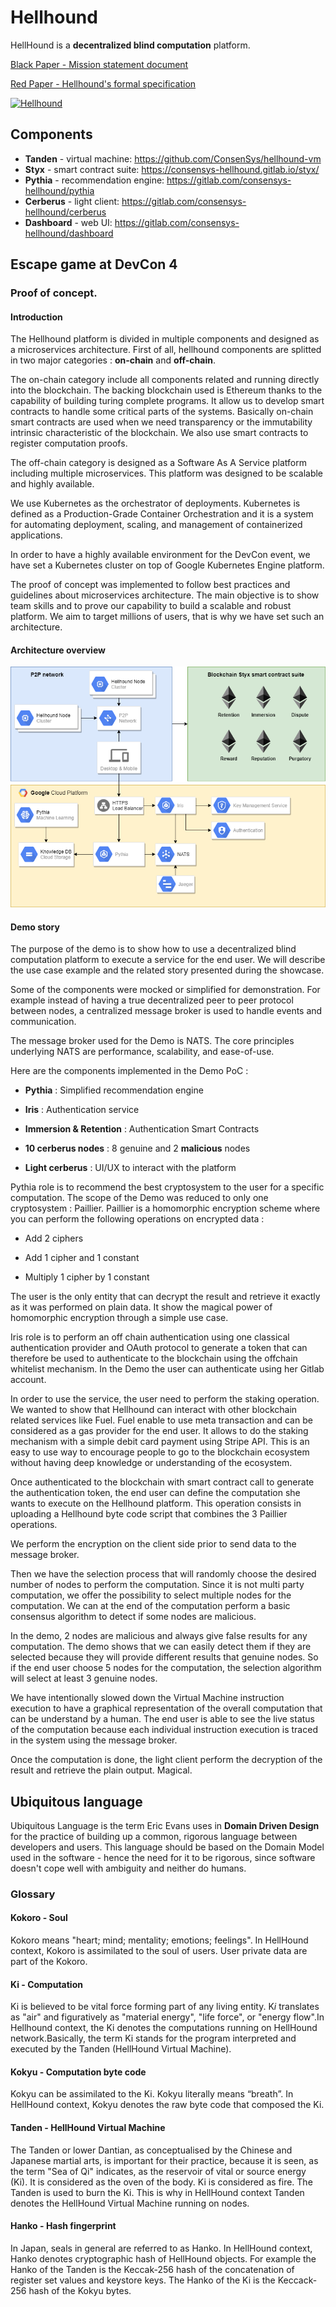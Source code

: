 # Hellhound
HellHound is a **decentralized blind computation** platform.

[Black Paper - Mission statement document](https://github.com/ConsenSys/hellhound/blob/master/hellhound-black-paper.pdf)

[Red Paper - Hellhound's formal specification](https://github.com/ConsenSys/hellhound/blob/master/hellhound-red-paper.pdf)

[![Hellhound](http://img.youtube.com/vi/mztQHrRXEXs/0.jpg)](http://www.youtube.com/watch?v=mztQHrRXEXs)


## Components

- **Tanden** - virtual machine: https://github.com/ConsenSys/hellhound-vm
- **Styx** - smart contract suite:  https://consensys-hellhound.gitlab.io/styx/
- **Pythia** - recommendation engine: https://gitlab.com/consensys-hellhound/pythia
- **Cerberus** - light client: https://gitlab.com/consensys-hellhound/cerberus
- **Dashboard** - web UI: https://gitlab.com/consensys-hellhound/dashboard

## Escape game at DevCon 4

### Proof of concept.
#### Introduction

The Hellhound platform is divided in multiple components and designed as a microservices architecture. First of all, hellhound components are splitted in two major categories : **on-chain** and **off-chain**.

The on-chain category include all components related and running directly into the blockchain. The backing blockchain used is Ethereum thanks to the capability of building turing complete programs. It allow us to develop smart contracts to handle some critical parts of the systems. Basically on-chain smart contracts are used when we need transparency or the immutability intrinsic characteristic of the blockchain. We also use smart contracts to register computation proofs.

The off-chain category is designed as a Software As A Service platform including multiple microservices. This platform was designed to be scalable and highly available.

We use Kubernetes as the orchestrator of deployments. Kubernetes is defined as a Production-Grade Container Orchestration and it is a system for automating deployment, scaling, and management of containerized applications.

In order to have a highly available environment for the DevCon event, we have set a Kubernetes cluster on top of Google Kubernetes Engine platform.

The proof of concept was implemented to follow best practices and guidelines about microservices architecture. The main objective is to show team skills and to prove our capability to build a scalable and robust platform. We aim to target millions of users, that is why we have set such an architecture.

#### Architecture overview

![hellhound_architecture_overview](hellhound_architecture_overview.png)

#### Demo story

The purpose of the demo is to show how to use a decentralized blind computation platform to execute a service for the end user. We will describe the use case example and the related story presented during the showcase.

Some of the components were mocked or simplified for demonstration. For example instead of having a true decentralized peer to peer protocol between nodes, a centralized message broker is used to handle events and communication.

The message broker used for the Demo is NATS. The core principles underlying NATS are performance, scalability, and ease-of-use.

Here are the components implemented in the Demo PoC :

-   **Pythia** : Simplified recommendation engine

-   **Iris** : Authentication service

-   **Immersion & Retention** : Authentication Smart Contracts

-   **10 cerberus nodes** : 8 genuine and 2 **malicious** nodes

-   **Light cerberus** : UI/UX to interact with the platform




Pythia role is to recommend the best cryptosystem to the user for a specific computation. The scope of the Demo was reduced to only one cryptosystem : Paillier. Paillier is a homomorphic encryption scheme where you can perform the following operations on encrypted data :

-   Add 2 ciphers

-   Add 1 cipher and 1 constant

-   Multiply 1 cipher by 1 constant




The user is the only entity that can decrypt the result and retrieve it exactly as it was performed on plain data. It show the magical power of homomorphic encryption through a simple use case.



Iris role is to perform an off chain authentication using one classical authentication provider and OAuth protocol to generate a token that can therefore be used to authenticate to the blockchain using the offchain whitelist mechanism. In the Demo the user can authenticate using her Gitlab account.



In order to use the service, the user need to perform the staking operation. We wanted to show that Hellhound can interact with other blockchain related services like Fuel. Fuel enable to use meta transaction and can be considered as a gas provider for the end user. It allows to do the staking mechanism with a simple debit card payment using Stripe API. This is an easy to use way to encourage people to go to the blockchain ecosystem without having deep knowledge or understanding of the ecosystem.



Once authenticated to the blockchain with smart contract call to generate the authentication token, the end user can define the computation she wants to execute on the Hellhound platform. This operation consists in uploading a Hellhound byte code script that combines the 3 Paillier operations.

We perform the encryption on the client side prior to send data to the message broker.

Then we have the selection process that will randomly choose the desired number of nodes to perform the computation. Since it is not multi party computation, we offer the possibility to select multiple nodes for the computation. We can at the end of the computation perform a basic consensus algorithm to detect if some nodes are malicious.

In the demo, 2 nodes are malicious and always give false results for any computation. The demo shows that we can easily detect them if they are selected because they will provide different results that genuine nodes. So if the end user choose 5 nodes for the computation, the selection algorithm will select at least 3 genuine nodes.

We have intentionally slowed down the Virtual Machine instruction execution to have a graphical representation of the overall computation that can be understand by a human. The end user is able to see the live status of the computation because each individual instruction execution is traced in the system using the message broker.

Once the computation is done, the light client perform the decryption of the result and retrieve the plain output. Magical.

## Ubiquitous language

Ubiquitous Language is the term Eric Evans uses in **Domain Driven Design** for the practice of building up a common, rigorous language between developers and users. This language should be based on the Domain Model used in the software - hence the need for it to be rigorous, since software doesn't cope well with ambiguity and neither do humans.

### Glossary

#### Kokoro - Soul

Kokoro means "heart; mind; mentality; emotions; feelings". In HellHound context, Kokoro is assimilated to the soul of users. User private data are part of the Kokoro.

#### Ki - Computation

Ki is believed to be vital force forming part of any living entity. K*i* translates as "air" and figuratively as "material energy", "life force", or "energy flow".In Hellhound context, the Ki denotes the computations running on HellHound network.Basically, the term Ki stands for the program interpreted and executed by the Tanden (HellHound  Virtual Machine).

#### Kokyu - Computation byte code

Kokyu can be assimilated to the Ki. Kokyu literally means “breath”. In HellHound context, Kokyu denotes the raw byte code that composed the Ki.

#### Tanden - HellHound Virtual Machine

The Tanden or lower Dantian, as conceptualised by the Chinese and Japanese martial arts, is important for their practice, because it is seen, as the term "Sea of Qi" indicates, as the reservoir of vital or source energy (Ki). It is considered as the oven of the body. Ki is considered as fire. The Tanden is used to burn the Ki. This is why in HellHound context Tanden denotes the HellHound Virtual Machine running on nodes.

#### Hanko - Hash fingerprint

In Japan, seals in general are referred to as Hanko. In HellHound context, Hanko denotes cryptographic hash of HellHound objects. For example the Hanko of the Tanden is the Keccak-256 hash of the concatenation of register set values and keystore keys. The Hanko of the Ki is the Keccack-256 hash of the Kokyu bytes.